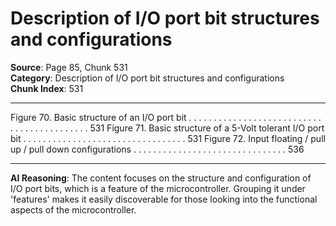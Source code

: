 # Description of I/O port bit structures and configurations

**Source**: Page 85, Chunk 531  
**Category**: Description of I/O port bit structures and configurations  
**Chunk Index**: 531

---

Figure 70. Basic structure of an I/O port bit . . . . . . . . . . . . . . . . . . . . . . . . . . . . . . . . . . . . . . . . . . . 531
Figure 71. Basic structure of a 5-Volt tolerant I/O port bit . . . . . . . . . . . . . . . . . . . . . . . . . . . . . . . . . 531
Figure 72. Input floating / pull up / pull down configurations . . . . . . . . . . . . . . . . . . . . . . . . . . . . . . . 536

---

**AI Reasoning**: The content focuses on the structure and configuration of I/O port bits, which is a feature of the microcontroller. Grouping it under 'features' makes it easily discoverable for those looking into the functional aspects of the microcontroller.
